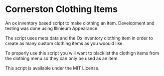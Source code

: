 # Cornerston Clothing Items

An ox inventory based script to make clothing an item. Development and testing was done using Illinieum Appearance. 

The script uses meta data and the Ox inventory clothing item in order to create as many custom clothing items as you woould like. 

To properly use this script you will want to blacklist the clothign items from the clothing menu so they can only be used as an item.

This script is available under the MIT License. 
